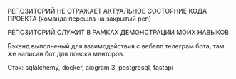 РЕПОЗИТОРИЙ НЕ ОТРАЖАЕТ АКТУАЛЬНОЕ СОСТОЯНИЕ КОДА ПРОЕКТА (команда перешла на закрытый реп)

РЕПОЗИТОРИЙ СЛУЖИТ В РАМКАХ ДЕМОНСТРАЦИИ МОИХ НАВЫКОВ

Бэкенд выполненый для взаимодействия с вебапп телеграм бота, там же написан бот для поиска менторов.

Стэк:
sqlalchemy, docker, aiogram 3, postgresql, fastapi

